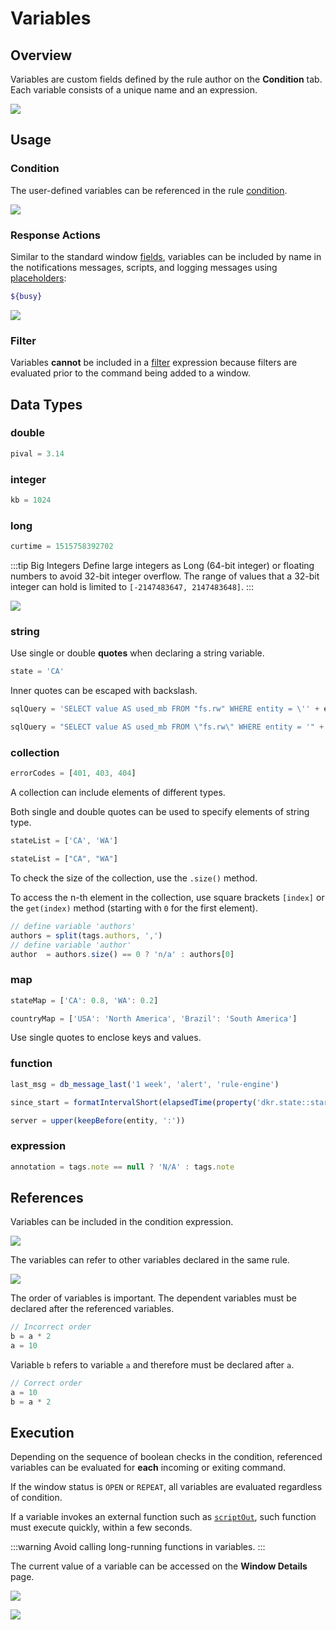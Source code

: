 # Variables

## Overview

Variables are custom fields defined by the rule author on the **Condition** tab. Each variable consists of a unique name and an expression.

![](./images/variables.png)

## Usage

### Condition

The user-defined variables can be referenced in the rule [condition](condition.md).

![](./images/variables-condition.png)

### Response Actions

Similar to the standard window [fields](window.md#window-fields), variables can be included by name in the notifications messages, scripts, and logging messages using [placeholders](placeholders.md):

```bash
${busy}
```

![](./images/variables-refer.png)

### Filter

Variables **cannot** be included in a [filter](filters.md) expression because filters are evaluated prior to the command being added to a window.

## Data Types

### double

```javascript
pival = 3.14
```

### integer

```javascript
kb = 1024
```

### long

```javascript
curtime = 1515758392702
```

:::tip Big Integers
Define large integers as Long (64-bit integer) or floating numbers to avoid 32-bit integer overflow. The range of values that a 32-bit integer can hold is limited to `[-2147483647, 2147483648]`.
:::

![](./images/variables-large-integers.png)

### string

Use single or double **quotes** when declaring a string variable.

```javascript
state = 'CA'
```

Inner quotes can be escaped with backslash.

```javascript
sqlQuery = 'SELECT value AS used_mb FROM "fs.rw" WHERE entity = \'' + entity + '\''
```

```javascript
sqlQuery = "SELECT value AS used_mb FROM \"fs.rw\" WHERE entity = '" + entity + "'"
```

### collection

```javascript
errorCodes = [401, 403, 404]
```

A collection can include elements of different types.

Both single and double quotes can be used to specify elements of string type.

```javascript
stateList = ['CA', 'WA']
```

```javascript
stateList = ["CA", "WA"]
```

To check the size of the collection, use the `.size()` method.

To access the n-th element in the collection, use square brackets `[index]` or the `get(index)` method (starting with `0` for the first element).

```javascript
// define variable 'authors'
authors = split(tags.authors, ',')
// define variable 'author'
author  = authors.size() == 0 ? 'n/a' : authors[0]
```

### map

```javascript
stateMap = ['CA': 0.8, 'WA': 0.2]
```

```javascript
countryMap = ['USA': 'North America', 'Brazil': 'South America']
```

Use single quotes to enclose keys and values.

### function

```javascript
last_msg = db_message_last('1 week', 'alert', 'rule-engine')
```

```javascript
since_start = formatIntervalShort(elapsedTime(property('dkr.state::started')))
```

```javascript
server = upper(keepBefore(entity, ':'))
```

### expression

```javascript
annotation = tags.note == null ? 'N/A' : tags.note
```

## References

Variables can be included in the condition expression.

![](./images/variables-refer-indirect.png)

The variables can refer to other variables declared in the same rule.

![](./images/variables-reference.png)

The order of variables is important. The dependent variables must be declared after the referenced variables.

```javascript
// Incorrect order
b = a * 2
a = 10
```

Variable `b` refers to variable `a` and therefore must be declared after `a`.

```javascript
// Correct order
a = 10
b = a * 2
```

## Execution

Depending on the sequence of boolean checks in the condition, referenced variables can be evaluated for **each** incoming or exiting command.

If the window status is `OPEN` or `REPEAT`, all variables are evaluated regardless of condition.

If a variable invokes an external function such as [`scriptOut`](functions-script.md), such function must execute quickly, within a few seconds.

:::warning
Avoid calling long-running functions in variables.
:::

The current value of a variable can be accessed on the **Window Details** page.

![](./images/variables-window-2.png)

![](./images/variables-window.png)
